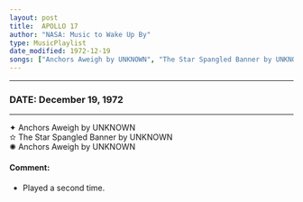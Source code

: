 ```yaml
---
layout: post
title:  APOLLO 17
author: "NASA: Music to Wake Up By"
type: MusicPlaylist
date_modified: 1972-12-19
songs: ["Anchors Aweigh by UNKNOWN", "The Star Spangled Banner by UNKNOWN", "Anchors Aweigh by UNKNOWN"]
---
```


----
### DATE: December 19, 1972
----
✦ Anchors Aweigh by UNKNOWN  &nbsp;<br />
✫ The Star Spangled Banner by UNKNOWN  &nbsp;<br />
✺ Anchors Aweigh by UNKNOWN

#### Comment:
* Played a second time.



<br/>
<center>
	<a target="_blank"
	   href="https://twitter.com/intent/tweet?hashtags=Space,NASA,Playlist,NASAWakeupCalls,SpaceProgram&text={{ page.author}}, '{{ page.songs.first }}' {{ page.title }}, {{ page.date | date: '%B %d, %Y' }}. {{ site.url }}{{ page.url }} @nasawakeupcalls">
	   <i class="fab fa-twitter" alt="Tweet this page" style="font-size: 1.3em;"></i>
	</a>
	&nbsp; 	<i class="fas fa-user-astronaut" style="font-size: 1.5em;"></i> &nbsp;
    <a type="amzn" search="'Anchors Aweigh by UNKNOWN' or 'The Star Spangled Banner by UNKNOWN' or 'Anchors Aweigh by UNKNOWN'" category="popular music">
        <i class="fab fa-amazon" style="font-size: 1.3em;"></i>
    </a>
</center>
